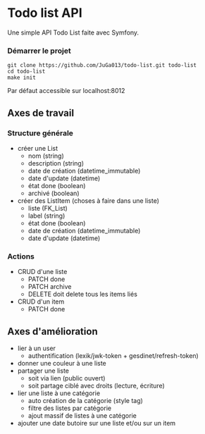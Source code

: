 # Todo list API
Une simple API Todo List faite avec Symfony.

### Démarrer le projet
```
git clone https://github.com/JuGa013/todo-list.git todo-list
cd todo-list
make init
```

Par défaut accessible sur localhost:8012

## Axes de travail
### Structure générale
* créer une List
  * nom (string)
  * description (string)
  * date de création (datetime_immutable)
  * date d'update (datetime)
  * état done (boolean)
  * archivé  (boolean)
* créer des ListItem (choses à faire dans une liste)
  * liste (FK_List)
  * label (string)
  * état done (boolean)
  * date de création (datetime_immutable)
  * date d'update (datetime)

### Actions
* CRUD d'une liste
  * PATCH done
  * PATCH archive
  * DELETE doit delete tous les items liés
* CRUD d'un item
  * PATCH done

## Axes d'amélioration
* lier à un user
  * authentification (lexik/jwk-token + gesdinet/refresh-token)
* donner une couleur à une liste
* partager une liste
  * soit via lien (public ouvert)
  * soit partage ciblé avec droits (lecture, écriture)
* lier une liste à une catégorie 
  * auto création de la catégorie (style tag)
  * filtre des listes par catégorie
  * ajout massif de listes à une catégorie 
* ajouter une date butoire sur une liste et/ou sur un item

